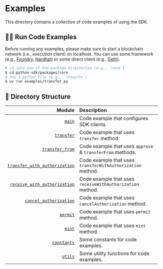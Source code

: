 # Examples

This directory contains a collection of code examples of using the SDK.

## 🏃🏻 Run Code Examples

Before running any examples, please make sure to start a blockchain network (i.e., execution client) on localhost. You can use some framework (e.g., [Foundry](https://book.getfoundry.sh/), [Hardhat](https://hardhat.org/)) or some direct client (e.g., [Geth](https://geth.ethereum.org/docs)).

```sh
# cd into one of the package directories (e.g., `core`)
$ cd python-sdk/packages/core
# run a python file (e.g., `transfer`)
$ uv run examples/transfer.py
```

## 🌲 Directory Structure

|                                                            Module | Description                                                |
| ----------------------------------------------------------------: | :--------------------------------------------------------- |
|                                               [`main`](./main.py) | Code example that configures SDK clients.                  |
|                                       [`transfer`](./transfer.py) | Code example that uses `transfer` method.                  |
|                             [`transfer_from`](./transfer_from.py) | Code example that uses `approve` & `transferFrom` methods. |
| [`transfer_with_authorization`](./transfer_with_authorization.py) | Code example that uses `transferWithAuthorization` method. |
|   [`receive_with_authorization`](./receive_with_authorization.py) | Code example that uses `receiveWithAuthorization` method.  |
|               [`cancel_authorization`](./cancel_authorization.py) | Code example that uses `cancelAuthorization` method.       |
|                                           [`permit`](./permit.py) | Code example that uses `permit` method.                    |
|                                               [`mint`](./mint.py) | Code example that uses `mint` method.                      |
|                                     [`constants`](./constants.py) | Some constants for code examples.                          |
|                                             [`utils`](./utils.py) | Some utility functions for code examples.                  |
